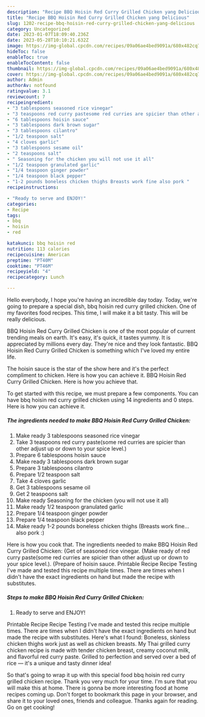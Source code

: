 ```yaml
---
description: "Recipe BBQ Hoisin Red Curry Grilled Chicken yang Delicious"
title: "Recipe BBQ Hoisin Red Curry Grilled Chicken yang Delicious"
slug: 1202-recipe-bbq-hoisin-red-curry-grilled-chicken-yang-delicious
category: Uncategorized
date: 2023-01-07T18:09:40.236Z
date: 2023-05-28T10:10:21.632Z
image: https://img-global.cpcdn.com/recipes/09a06ae4bed9091a/680x482cq70/bbq-hoisin-red-curry-grilled-chicken-recipe-main-photo.jpg
hideToc: false
enableToc: true
enableTocContent: false
thumbnail: https://img-global.cpcdn.com/recipes/09a06ae4bed9091a/680x482cq70/bbq-hoisin-red-curry-grilled-chicken-recipe-main-photo.jpg
cover: https://img-global.cpcdn.com/recipes/09a06ae4bed9091a/680x482cq70/bbq-hoisin-red-curry-grilled-chicken-recipe-main-photo.jpg
author: Admin
authorAv: notfound
ratingvalue: 3.1
reviewcount: 7
recipeingredient:
- "3 tablespoons seasoned rice vinegar"
- "3 teaspoons red curry pastesome red curries are spicier than other adjust up or down to your spice level"
- "6 tablespoons hoisin sauce"
- "3 tablespoons dark brown sugar"
- "3 tablespoons cilantro"
- "1/2 teaspoon salt"
- "4 cloves garlic"
- "3 tablespoons sesame oil"
- "2 teaspoons salt"
- " Seasoning for the chicken you will not use it all"
- "1/2 teaspoon granulated garlic"
- "1/4 teaspoon ginger powder"
- "1/4 teaspoon black pepper"
- "1-2 pounds boneless chicken thighs Breasts work fine also pork "
recipeinstructions:

- "Ready to serve and ENJOY!"
categories:
- Recipe
tags:
- bbq
- hoisin
- red

katakunci: bbq hoisin red 
nutrition: 113 calories
recipecuisine: American
preptime: "PT40M"
cooktime: "PT46M"
recipeyield: "4"
recipecategory: Lunch

---
```



Hello everybody, I hope you're having an incredible day today. Today, we're going to prepare a special dish, bbq hoisin red curry grilled chicken. One of my favorites food recipes. This time, I will make it a bit tasty. This will be really delicious.

BBQ Hoisin Red Curry Grilled Chicken is one of the most popular of current trending meals on earth. It's easy, it's quick, it tastes yummy. It is appreciated by millions every day. They're nice and they look fantastic. BBQ Hoisin Red Curry Grilled Chicken is something which I've loved my entire life.

The hoisin sauce is the star of the show here and it&#39;s the perfect compliment to chicken. Here is how you can achieve it. BBQ Hoisin Red Curry Grilled Chicken. Here is how you achieve that.


To get started with this recipe, we must prepare a few components. You can have bbq hoisin red curry grilled chicken using 14 ingredients and 0 steps. Here is how you can achieve it.

<!--inarticleads1-->

##### The ingredients needed to make BBQ Hoisin Red Curry Grilled Chicken:

1. Make ready 3 tablespoons seasoned rice vinegar
1. Take 3 teaspoons red curry paste(some red curries are spicier than other adjust up or down to your spice level.)
1. Prepare 6 tablespoons hoisin sauce
1. Make ready 3 tablespoons dark brown sugar
1. Prepare 3 tablespoons cilantro
1. Prepare 1/2 teaspoon salt
1. Take 4 cloves garlic
1. Get 3 tablespoons sesame oil
1. Get 2 teaspoons salt
1. Make ready  Seasoning for the chicken (you will not use it all)
1. Make ready 1/2 teaspoon granulated garlic
1. Prepare 1/4 teaspoon ginger powder
1. Prepare 1/4 teaspoon black pepper
1. Make ready 1-2 pounds boneless chicken thighs (Breasts work fine... also pork :)


Here is how you cook that. The ingredients needed to make BBQ Hoisin Red Curry Grilled Chicken: {Get of seasoned rice vinegar. {Make ready of red curry paste(some red curries are spicier than other adjust up or down to your spice level.). {Prepare of hoisin sauce. Printable Recipe Recipe Testing I&#39;ve made and tested this recipe multiple times. There are times when I didn&#39;t have the exact ingredients on hand but made the recipe with substitutes. 

<!--inarticleads2-->

##### Steps to make BBQ Hoisin Red Curry Grilled Chicken:


1. Ready to serve and ENJOY!

Printable Recipe Recipe Testing I&#39;ve made and tested this recipe multiple times. There are times when I didn&#39;t have the exact ingredients on hand but made the recipe with substitutes. Here&#39;s what I found: Boneless, skinless chicken thighs work just as well as chicken breasts. My Thai grilled curry chicken recipe is made with tender chicken breast, creamy coconut milk, and flavorful red curry paste. Grilled to perfection and served over a bed of rice — it&#39;s a unique and tasty dinner idea! 

So that's going to wrap it up with this special food bbq hoisin red curry grilled chicken recipe. Thank you very much for your time. I'm sure that you will make this at home. There is gonna be more interesting food at home recipes coming up. Don't forget to bookmark this page in your browser, and share it to your loved ones, friends and colleague. Thanks again for reading. Go on get cooking!
